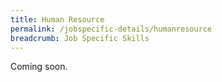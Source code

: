 ```yaml
---
title: Human Resource
permalink: /jobspecific-details/humanresource
breadcrumb: Job Specific Skills
---
```


Coming soon.
